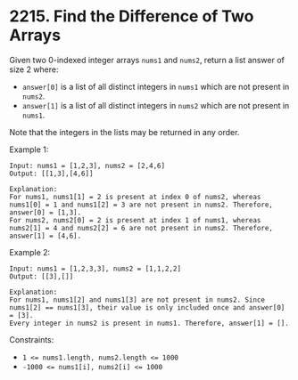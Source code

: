 # 2215. Find the Difference of Two Arrays

Given two 0-indexed integer arrays `nums1` and `nums2`, return a list answer of size 2 where:

- `answer[0]` is a list of all distinct integers in `nums1` which are not present in `nums2`.
- `answer[1]` is a list of all distinct integers in `nums2` which are not present in `nums1`.

Note that the integers in the lists may be returned in any order.

Example 1:

    Input: nums1 = [1,2,3], nums2 = [2,4,6]
    Output: [[1,3],[4,6]]

    Explanation:
    For nums1, nums1[1] = 2 is present at index 0 of nums2, whereas nums1[0] = 1 and nums1[2] = 3 are not present in nums2. Therefore, answer[0] = [1,3].
    For nums2, nums2[0] = 2 is present at index 1 of nums1, whereas nums2[1] = 4 and nums2[2] = 6 are not present in nums2. Therefore, answer[1] = [4,6].

Example 2:

    Input: nums1 = [1,2,3,3], nums2 = [1,1,2,2]
    Output: [[3],[]]

    Explanation:
    For nums1, nums1[2] and nums1[3] are not present in nums2. Since nums1[2] == nums1[3], their value is only included once and answer[0] = [3].
    Every integer in nums2 is present in nums1. Therefore, answer[1] = [].

Constraints:

- `1 <= nums1.length, nums2.length <= 1000`
- `-1000 <= nums1[i], nums2[i] <= 1000`


